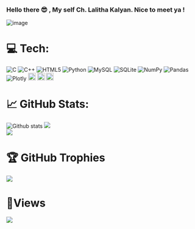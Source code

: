 ###   Hello there 😎 , My self Ch. Lalitha Kalyan. Nice to meet ya !

![image](https://user-images.githubusercontent.com/77020331/198872023-9fd4f566-a4ad-44c0-bea6-c04674239593.png)

# 💻 Tech:
![C](https://img.shields.io/badge/c-%2300599C.svg?style=for-the-badge&logo=c&logoColor=white) ![C++](https://img.shields.io/badge/c++-%2300599C.svg?style=for-the-badge&logo=c%2B%2B&logoColor=white) ![HTML5](https://img.shields.io/badge/html5-%23E34F26.svg?style=for-the-badge&logo=html5&logoColor=white) ![Python](https://img.shields.io/badge/python-3670A0?style=for-the-badge&logo=python&logoColor=ffdd54) ![MySQL](https://img.shields.io/badge/mysql-%2300f.svg?style=for-the-badge&logo=mysql&logoColor=white) ![SQLite](https://img.shields.io/badge/sqlite-%2307405e.svg?style=for-the-badge&logo=sqlite&logoColor=white) ![NumPy](https://img.shields.io/badge/numpy-%23013243.svg?style=for-the-badge&logo=numpy&logoColor=white) ![Pandas](https://img.shields.io/badge/pandas-%23150458.svg?style=for-the-badge&logo=pandas&logoColor=white) ![Plotly](https://img.shields.io/badge/Plotly-%233F4F75.svg?style=for-the-badge&logo=plotly&logoColor=white) 
<img src="https://img.shields.io/badge/Github-%23121011?style=plastic&logo=github&logoColor=white" height=20>
<img src="https://img.shields.io/badge/Visual_Studio_Code-0078D4?style=plastic&logo=visual%20studio%20code&logoColor=white" height=20>
<img src="https://img.shields.io/badge/PowerBI-F2C811?style=plastic&logo=Power%20BI&logoColor=black" height=20>



# 📈 GitHub Stats:
![Github stats](https://github-readme-stats.vercel.app/api?username=kalyan0309&theme=highcontrast&show_icons=true&count_private=true)
![](https://github-readme-streak-stats.herokuapp.com/?user=kalyan0309&theme=nightowl&hide_border=true)<br/>
![](https://github-readme-stats.vercel.app/api/top-langs/?username=kalyan0309&theme=nightowl&hide_border=true&include_all_commits=false&count_private=false)</br>


# 🏆 GitHub Trophies
![](https://github-profile-trophy.vercel.app/?username=kalyan0309&theme=radical&no-frame=true&no-bg=false&margin-w=4)


# 👀Views
![](https://komarev.com/ghpvc/?username=kalyan0309&label=PROFILE+VIEWS)
